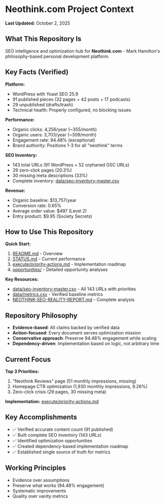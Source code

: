 # Neothink.com Project Context

**Last Updated:** October 2, 2025

## What This Repository Is

SEO intelligence and optimization hub for **Neothink.com** - Mark Hamilton's philosophy-based personal development platform.

## Key Facts (Verified)

**Platform:**
- WordPress with Yoast SEO 25.9
- 91 published pieces (32 pages + 42 posts + 17 podcasts)
- 29 unpublished (drafts/trash)
- Technical health: Properly configured, no blocking issues

**Performance:**
- Organic clicks: 4,256/year (~355/month)
- Organic users: 3,703/year (~309/month)
- Engagement rate: 94.48% (exceptional)
- Brand authority: Positions 1-3 for all "neothink" terms

**SEO Inventory:**
- 143 total URLs (91 WordPress + 52 orphaned GSC URLs)
- 29 zero-click pages (20.3%)
- 30 missing meta descriptions (33%)
- Complete inventory: [data/seo-inventory-master.csv](data/seo-inventory-master.csv)

**Revenue:**
- Organic baseline: $13,757/year
- Conversion rate: 0.65%
- Average order value: $497 (Level 2)
- Entry product: $9.95 (Society Secrets)

## How to Use This Repository

**Quick Start:**
1. [README.md](README.md) - Overview
2. [STATUS.md](STATUS.md) - Current performance
3. [execute/priority-actions.md](execute/priority-actions.md) - Implementation roadmap
4. [opportunities/](opportunities/) - Detailed opportunity analyses

**Key Resources:**
- [data/seo-inventory-master.csv](data/seo-inventory-master.csv) - All 143 URLs with priorities
- [data/metrics.csv](data/metrics.csv) - Verified baseline metrics
- [NEOTHINK-SEO-REALITY-REPORT.md](NEOTHINK-SEO-REALITY-REPORT.md) - Complete analysis

## Repository Philosophy

- **Evidence-based**: All claims backed by verified data
- **Action-focused**: Every document serves optimization mission
- **Conservative approach**: Preserve 94.48% engagement while scaling
- **Dependency-driven**: Implementation based on logic, not arbitrary time

## Current Focus

**Top 3 Priorities:**
1. "Neothink Reviews" page (51 monthly impressions, missing)
2. Homepage CTR optimization (1,930 monthly impressions, 9.26%)
3. Zero-click crisis (29 pages, 30 missing meta)

**Implementation:** [execute/priority-actions.md](execute/priority-actions.md)

## Key Accomplishments

- ✅ Verified accurate content count (91 published)
- ✅ Built complete SEO inventory (143 URLs)
- ✅ Identified optimization opportunities
- ✅ Created dependency-based implementation roadmap
- ✅ Established single source of truth for metrics

## Working Principles

- Evidence over assumptions
- Preserve what works (94.48% engagement)
- Systematic improvements
- Quality over vanity metrics
